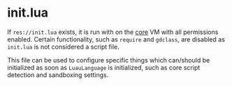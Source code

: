 # init.lua

If `res://init.lua` exists, it is run with on the [core](./core-scripts-vms-permissions.md)
VM with all permissions enabled. Certain functionality, such as `require` and
`gdclass`, are disabled as `init.lua` is not considered a script file.

This file can be used to configure specific things which can/should be
initialized as soon as `LuauLanguage` is initialized, such as core script
detection and sandboxing settings.
